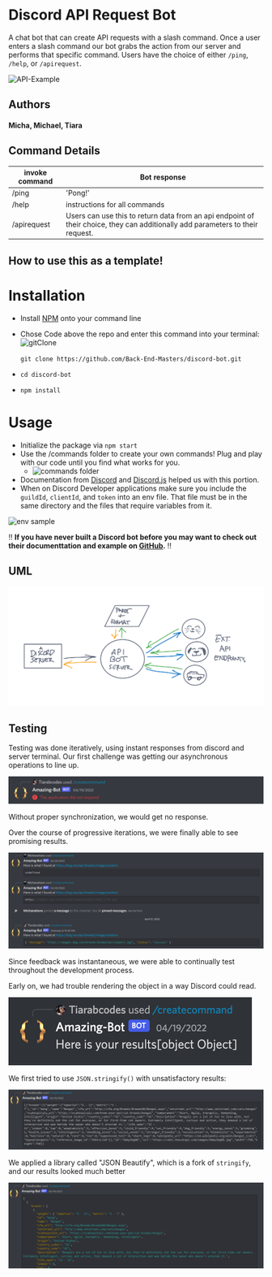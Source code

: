 # Discord API Request Bot 

A chat bot that can create API requests with a slash command. Once a user enters a slash command our bot grabs the action from our server and performs that specific command. Users have the choice of either `/ping`, `/help`, or `/apirequest`.

![API-Example](https://user-images.githubusercontent.com/90294860/164566236-28394bf8-0e14-4ef9-8273-64c7887bd27c.png)

## Authors

#### Micha, Michael, Tiara

## Command Details

| invoke command | Bot response                                                                                                                  |
|----------------|--------------------------------------------------------------------------------------------------------------------------------|
| /ping          | 'Pong!'                                                                                                                        |
| /help          | instructions for all commands                                                                                                  |
| /apirequest   | Users can use this to return data from an api endpoint of their choice, they can additionally add parameters to their request. |

## How to use this as a template!

# Installation

- Install [NPM](https://www.npmjs.com/) onto your command line
- Chose Code above the repo and enter this command into your terminal:
 ![gitClone](https://user-images.githubusercontent.com/90294860/164510188-de75ecd1-2f26-4058-a164-351b296079b3.png)

    `git clone https://github.com/Back-End-Masters/discord-bot.git`
- `cd discord-bot`
- `npm install`

# Usage 

- Initialize the package via `npm start`
- Use the /commands folder to create your own commands! Plug and play with our code until you find what works for you.
  - ![commands folder](https://user-images.githubusercontent.com/90294860/164510223-aabf8f49-ab72-4ef7-899c-a2c764c56712.png)
- Documentation from [Discord](https://discord.com/developers/docs/intro) and [Discord.js](https://discordjs.guide/additional-info/changes-in-v13.html#before-you-start) helped us with this portion.
- When on Discord Developer applications make sure you include the `guildId`, `clientId`, and `token` into an env file. That file must be in the same directory and the files that require variables from it.

![env sample](https://user-images.githubusercontent.com/90294860/164510718-2ebeff5e-e71a-4116-aada-06ff4480cc48.png)

‼️ **If you have never built a Discord bot before you may want to check out their documenttation and example on [GitHub](https://github.com/discord/discord-example-app).** ‼️


## UML
![discordBotUML](/assets/uml.png)

## Testing

Testing was done iteratively, using instant responses from discord and server terminal. Our first challenge was getting our asynchronous operations to line up.

![No response](./assets/test-img-4.png)

Without proper synchronization, we would get no response.

Over the course of progressive iterations, we were finally able to see promising results.

![Progress toward success](./assets/test-img-2.png)

Since feedback was instantaneous, we were able to continually test throughout the development process.

Early on, we had trouble rendering the object in a way Discord could read.

![A failed test](./assets/test-img-1.png)

We first tried to use `JSON.stringify()` with unsatisfactory results:

![Ugly text block](./assets/test-img-3.png)

We applied a library called "JSON Beautify", which is a fork of `stringify`, and our results looked much better

![Beautiful JSON](./assets/test-img-5.png)






